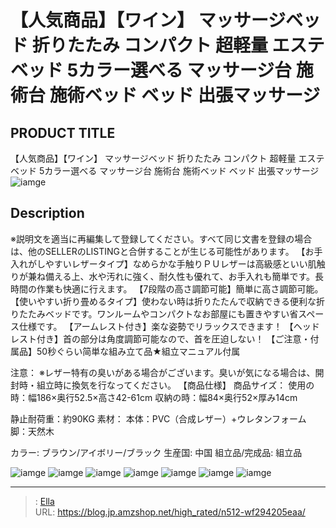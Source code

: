 # 【人気商品】【ワイン】 マッサージベッド 折りたたみ コンパクト 超軽量 エステベッド 5カラー選べる マッサージ台 施術台 施術ベッド ベッド 出張マッサージ


## PRODUCT TITLE 

【人気商品】【ワイン】 マッサージベッド 折りたたみ コンパクト 超軽量 エステベッド 5カラー選べる マッサージ台 施術台 施術ベッド ベッド 出張マッサージ![iamge](https://b2bfiles1.gigab2b.cn/image/wkseller/301/20210922_08275e8632385fdf0d5c6874b2f59785.jpg)

## Description

※説明文を適当に再編集して登録してください。すべて同じ文書を登録の場合は、他のSELLERのLISTINGと合併することが生じる可能性があります。
【お手入れがしやすいレザータイプ】なめらかな手触りＰＵレザーは高級感といい肌触りが兼ね備える上、水や汚れに強く、耐久性も優れて、お手入れも簡単です。長時間の作業も快適に行えます。
【7段階の高さ調節可能】簡単に高さ調節可能。
【使いやすい折り畳めるタイプ】使わない時は折りたたんで収納できる便利な折りたたみベッドです。ワンルームやコンパクトなお部屋にも置きやすい省スペース仕様です。
【アームレスト付き】楽な姿勢でリラックスできます！
【ヘッドレスト付き】首の部分は角度調節可能なので、首を圧迫しない！
【ご注意・付属品】50秒ぐらい简単な組み立て品★組立マニュアル付属
 
 
注意：
※レザー特有の臭いがある場合がございます。臭いが気になる場合は、開封時・組立時に換気を行なってください。
【商品仕様】
商品サイズ：
使用の時：幅186×奥行52.5×高さ42-61cm
収納の時：幅84×奥行52×厚み14cm

静止耐荷重：約90KG
素材：
本体：PVC（合成レザー）&#43;ウレタンフォーム
脚：天然木
 
カラー: ブラウン/アイボリー/ブラック
生産国: 中国
組立品/完成品: 組立品


![iamge](https://b2bfiles1.gigab2b.cn/image/wkseller/301/wf004561/20200327_a7e223bd4afaba4b6342c0ffc76067f2.jpg)
![iamge](https://b2bfiles1.gigab2b.cn/image/wkseller/301/wf004561/20200827_137a6489b01684dc186eb5c1605a6624.jpg)
![iamge](https://b2bfiles1.gigab2b.cn/image/wkseller/301/wf004561/20200827_6fc4c6ad53608223f1d032895f55821c.jpg)
![iamge](https://b2bfiles1.gigab2b.cn/image/wkseller/301/wf004561/20200827_f15a96c317f3abba799dc14ee9dc5ef8.jpg)
![iamge](https://b2bfiles1.gigab2b.cn/image/wkseller/301/20210922_4404ff4162355ed3311e94b500ed3d2a.jpg)
![iamge](https://b2bfiles1.gigab2b.cn/image/wkseller/301/20210922_dbb983a5a66305021a5b684aef7516a2.jpg)
![iamge](https://b2bfiles1.gigab2b.cn/image/wkseller/301/wf004561/20200327_5e010516002a9bed81cca84bdfa8ed15.jpg)


---

> : [Ella](https://blog.jp.amzshop.net/)  
> URL: https://blog.jp.amzshop.net/high_rated/n512-wf294205eaa/  

